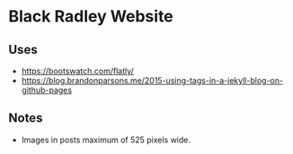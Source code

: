 # Black Radley Website


## Uses

* https://bootswatch.com/flatly/
* https://blog.brandonparsons.me/2015-using-tags-in-a-jekyll-blog-on-github-pages

## Notes

* Images in posts maximum of 525 pixels wide.
